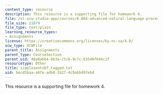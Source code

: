 ```yaml
---
content_type: resource
description: This resource is a supporting file for homework 4.
file: /ol-ocw-studio-app/courses/6-864-advanced-natural-language-processing-fall-2005/becd5baaa6feadb01b274c9abbd97ebd_simplesentsbf_tagged.txt
file_size: 21879
file_type: text/plain
learning_resource_types:
- Assignments
license: https://creativecommons.org/licenses/by-nc-sa/4.0/
ocw_type: OCWFile
parent_title: Assignments
parent_type: CourseSection
parent_uid: 48a8a6b4-bb3a-c5c6-9c7c-63540f644c1f
resourcetype: Other
title: simplesentsbf_tagged.txt
uid: becd5baa-a6fe-adb0-1b27-4c9abbd97ebd
---
```

This resource is a supporting file for homework 4.
